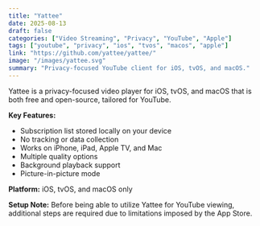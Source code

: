 ```yaml
---
title: "Yattee"
date: 2025-08-13
draft: false
categories: ["Video Streaming", "Privacy", "YouTube", "Apple"]
tags: ["youtube", "privacy", "ios", "tvos", "macos", "apple"]
link: "https://github.com/yattee/yattee/"
image: "/images/yattee.svg"
summary: "Privacy-focused YouTube client for iOS, tvOS, and macOS."
---
```


Yattee is a privacy-focused video player for iOS, tvOS, and macOS that is both free and open-source, tailored for YouTube.

**Key Features:**
- Subscription list stored locally on your device
- No tracking or data collection
- Works on iPhone, iPad, Apple TV, and Mac
- Multiple quality options
- Background playback support
- Picture-in-picture mode

**Platform:** iOS, tvOS, and macOS only

**Setup Note:** Before being able to utilize Yattee for YouTube viewing, additional steps are required due to limitations imposed by the App Store.